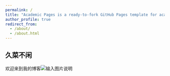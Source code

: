 ```yaml
---
permalink: /
title: "Academic Pages is a ready-to-fork GitHub Pages template for academic personal websites"
author_profile: true
redirect_from: 
  - /about/
  - /about.html
---
```


## 久菜不闲
欢迎来到我的博客![输入图片说明](/images/【哲风壁纸】eva-EVA明日香.png)

